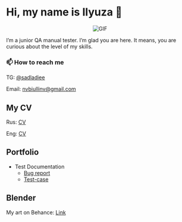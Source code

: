# Hi, my name is Ilyuza  🦕

<div align="center">

![GIF](https://media.giphy.com/media/l0K4n42JVSqqUvAQg/giphy.gif)
  
</div>

I’m a junior QA manual tester. I’m glad you are here. It means, you are curious about the level of my skills.

### 📫 How to reach me 
TG: [@sadladiee](https://t.me/sadladiee)

Email: nvbiullinv@gmail.com

## My CV 

Rus: [CV](https://docs.google.com/document/d/1_Z1iSxTqcShc2n-RASFmaVSi9cD2urQ7Qq6T2Qktgu0/edit?pli=1&tab=t.0#heading=h.2ci3rnivy5z4)

Eng: [CV](https://docs.google.com/document/d/12WDu1aeKCzS8TumrpwqGvhSS5S4N_3sZP0W417p7qYc/edit?tab=t.0#heading=h.5x0d5h95i329)

## Portfolio 
- Test Documentation
  -  [Bug report](https://docs.google.com/document/d/1CizEzdr3cz-A8I22axxhXcVYW3lB_8O0C3TS1fJ-zfo/edit?tab=t.0)
  -  [Test-case](https://docs.google.com/document/d/1VZfuQ2dLXIf_hZlfnHTgfuyPCiCdvjeGV8gyDNp-0Qw/edit?tab=t.0)

## Blender 

My art on Behance: [Link](https://www.behance.net/c7f6dee6)

